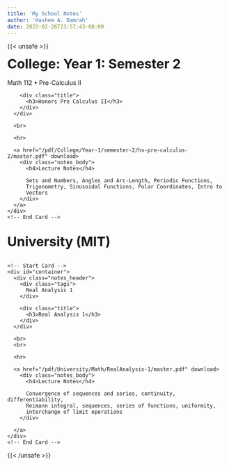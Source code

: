 ```yaml
---
title: 'My School Notes'
author: 'Hashem A. Damrah'
date: 2022-02-26T23:57:43-08:00
---
```


{{< unsafe >}}

<link rel="stylesheet" href="/css/main.css" type="text/css">
<link rel="stylesheet" href="/css/card.css" type="text/css">

<body>
  <div style="font-size: 30px"><b>College: Year 1: Semester 2</b></div>

  <br>

  <main id="grid">
    <!-- Start Card -->
    <div id="container">
      <div class="notes_header">
        <div class="tags">
          Math 112 • Pre-Calculus II
        </div>

        <div class="title">
          <h3>Honors Pre Calculus II</h3>
        </div>
      </div>

      <br>

      <hr>

      <a href="/pdf/College/Year-1/semester-2/hs-pre-calculus-2/master.pdf" download>
        <div class="notes_body">
          <h4>Lecture Notes</h4>

          Sets and Numbers, Angles and Arc-Length, Periodic Functions,
          Trigonometry, Sinusoidal Functions, Polar Coordinates, Intro to
          Vectors
        </div>
      </a>
    </div>
    <!-- End Card -->

  </main>

  <br>

  <div style="font-size: 30px"><b>University (MIT)</b></div>

  <br>

  <main id="grid">

    <!-- Start Card -->
    <div id="container">
      <div class="notes_header">
        <div class="tags">
          Real Analysis 1
        </div>

        <div class="title">
          <h3>Real Analysis 1</h3>
        </div>
      </div>

      <br>
      <br>

      <hr>

      <a href="/pdf/University/Math/RealAnalysis-1/master.pdf" download>
        <div class="notes_body">
          <h4>Lecture Notes</h4>

          Convergence of sequences and series, continuity, differentiability,
          Reimann integral, sequences, series of functions, uniformity,
          interchange of limit operations
        </div>

      </a>
    </div>
    <!-- End Card -->

  </main>
</body>
</html>
<!-- partial -->
{{< /unsafe >}}
